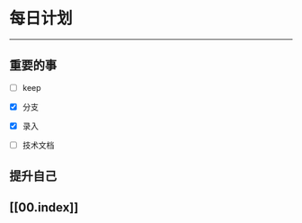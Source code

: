 
# 每日计划
---
## 重要的事

- [ ]  keep
- [x]  分支
- [x] 录入
- [ ]  技术文档



## 提升自己

  



## [[00.index]]










